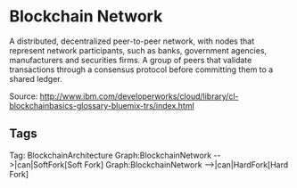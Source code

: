 # Blockchain Network

A distributed, decentralized peer-to-peer network, with nodes that
represent network participants, such as banks, government agencies,
manufacturers and securities firms.
A group of peers that validate transactions through a consensus protocol
before committing them to a shared ledger.

Source: http://www.ibm.com/developerworks/cloud/library/cl-blockchainbasics-glossary-bluemix-trs/index.html

## Tags

Tag: BlockchainArchitecture
Graph:BlockchainNetwork -->|can|SoftFork[Soft Fork]
Graph:BlockchainNetwork -->|can|HardFork[Hard Fork]
